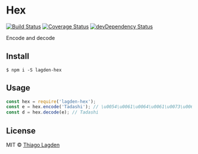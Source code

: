 # Hex
[![Build Status][ci-img]][ci]
[![Coverage Status][coveralls-img]][coveralls]
[![devDependency Status][devDep-img]][devDep]

[ci-img]:        https://travis-ci.org/lagden/hex.svg
[ci]:            https://travis-ci.org/lagden/hex
[coveralls-img]: https://coveralls.io/repos/github/lagden/hex/badge.svg?branch=master
[coveralls]:     https://coveralls.io/github/lagden/hex?branch=master
[devDep-img]:    https://david-dm.org/lagden/hex/dev-status.svg
[devDep]:        https://david-dm.org/lagden/hex#info=devDependencies


Encode and decode


## Install

```
$ npm i -S lagden-hex
```


## Usage

```js
const hex = require('lagden-hex');
const e = hex.encode('Tadashi'); // \u0054\u0061\u0064\u0061\u0073\u0068\u0069
const d = hex.decode(e); // Tadashi
```


## License

MIT © [Thiago Lagden](http://lagden.in)
